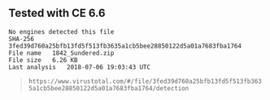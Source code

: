 ## Tested with CE 6.6

```
No engines detected this file
SHA-256	3fed39d760a25bfb13fd5f513fb3635a1cb5bee28850122d5a01a7683fba1764
File name	1842_Sundered.zip
File size	6.26 KB
Last analysis	2018-07-06 19:03:43 UTC
```

> `https://www.virustotal.com/#/file/3fed39d760a25bfb13fd5f513fb3635a1cb5bee28850122d5a01a7683fba1764/detection`
